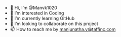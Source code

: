 - 👋 Hi, I’m @Manvk1020
- 👀 I’m interested in Coding
- 🌱 I’m currently learning GitHub
- 💞️ I’m looking to collaborate on this project
- 📫 How to reach me by manjunatha.v@taffinc.com
  

<!---
Manvk1020/Manvk1020 is a ✨ special ✨ repository because its `README.md` (this file) appears on your GitHub profile.
You can click the Preview link to take a look at your changes.
--->
